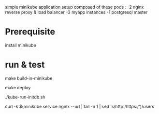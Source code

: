 simple minikube application setup composed of these pods :
-2 nginx reverse proxy & load balancer
-3 myapp instances
-1 postgresql master

# Prerequisite

install minikube

# run & test

make build-in-minikube

make deploy

./kube-run-initdb.sh

curl -k $(minikube service nginx --url | tail -n 1 | sed 's/http:/https:/')/users
